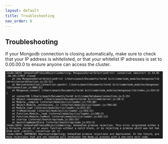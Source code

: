 ```yaml
---
layout: default
title: Troubleshooting
nav_order: 8
---
```


## Troubleshooting

If your Mongodb connection is closing automatically, make sure to check that your IP address is whitelisted, or that
your whitelist IP adresses is set to 0.00.00.0 to ensure anyone can access the cluster. 


![troubleshoot1](https://github.com/eswong610/user-guide-docs/blob/gh-pages/assets/images/troubleshoot1.png?raw=true)
